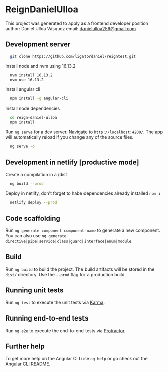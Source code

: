 # ReignDanielUlloa

This project was generated to apply as a frontend developer position
author: Daniel Ulloa Vásquez
email: danielulloa256@gmail.com

## Development server

```sh
  git clone https://github.com/ligatordaniel/reigntest.git
```

Install node and nvm using 16.13.2 
```sh
  nvm install 16.13.2 
  nvm use 16.13.2
```

Install angular cli
```sh
  npm install -g angular-cli
```

Install node dependencies

```sh
  cd reign-daniel-ulloa
  npm install
```

Run `ng serve` for a dev server. Navigate to `http://localhost:4200/`. The app will automatically reload if you change any of the source files.
```sh
  ng serve -o
```
## Development in netlify [productive mode]

Create a compilation in a /dist
```sh
  ng build --prod
```

Deploy in netlify, don't forget to habe dependencies already installed `npm i`
```sh
  netlify deploy --prod
```

## Code scaffolding

Run `ng generate component component-name` to generate a new component. You can also use `ng generate directive|pipe|service|class|guard|interface|enum|module`.

## Build

Run `ng build` to build the project. The build artifacts will be stored in the `dist/` directory. Use the `--prod` flag for a production build.

## Running unit tests

Run `ng test` to execute the unit tests via [Karma](https://karma-runner.github.io).

## Running end-to-end tests

Run `ng e2e` to execute the end-to-end tests via [Protractor](http://www.protractortest.org/).

## Further help

To get more help on the Angular CLI use `ng help` or go check out the [Angular CLI README](https://github.com/angular/angular-cli/blob/master/README.md).
